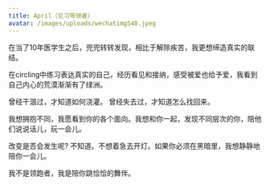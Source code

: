 ```yaml
---
title: April（见习带领者）
avatar: /images/uploads/wechatimg548.jpeg
---
```

在当了10年医学生之后，兜兜转转发现，相比于解除疾苦，我更想缔造真实的联结。

在circling中练习表达真实的自己，经历看见和接纳，感受被爱也给予爱，我看到自己内心的荒漠渐渐有了绿洲。

曾经干涸过，才知道如何浇灌。 曾经失去过，才知道怎么找回来。

我想拥抱不同，我愿看到你的各个面向。我想和你一起，发现不同层次的你，陪他们说说话儿，玩一会儿。



改变是否会发生呢? 不知道。不想着急去开灯。如果你必须在黑暗里，我想静静地陪你一会儿。

我不是领跑者，我是陪你跳恰恰的舞伴。